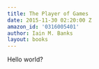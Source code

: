 ```yaml
---
title: The Player of Games
date: 2015-11-30 02:20:00 Z
amazon_id: '0316005401'
author: Iain M. Banks
layout: books
---
```


Hello world?